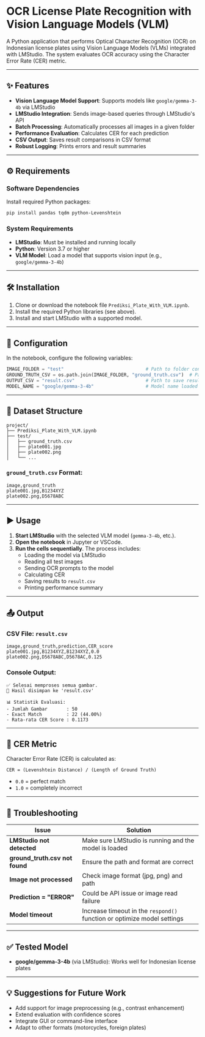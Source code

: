 
# OCR License Plate Recognition with Vision Language Models (VLM)

A Python application that performs Optical Character Recognition (OCR) on Indonesian license plates using Vision Language Models (VLMs) integrated with LMStudio. The system evaluates OCR accuracy using the Character Error Rate (CER) metric.

---

## ✨ Features

- **Vision Language Model Support**: Supports models like `google/gemma-3-4b` via LMStudio
- **LMStudio Integration**: Sends image-based queries through LMStudio's API
- **Batch Processing**: Automatically processes all images in a given folder
- **Performance Evaluation**: Calculates CER for each prediction
- **CSV Output**: Saves result comparisons in CSV format
- **Robust Logging**: Prints errors and result summaries

---

## ⚙️ Requirements

### Software Dependencies

Install required Python packages:

```bash
pip install pandas tqdm python-Levenshtein
```

### System Requirements

- **LMStudio**: Must be installed and running locally
- **Python**: Version 3.7 or higher
- **VLM Model**: Load a model that supports vision input (e.g., `google/gemma-3-4b`)

---

## 🛠️ Installation

1. Clone or download the notebook file `Prediksi_Plate_With_VLM.ipynb`.
2. Install the required Python libraries (see above).
3. Install and start LMStudio with a supported model.

---

## 🔧 Configuration

In the notebook, configure the following variables:

```python
IMAGE_FOLDER = "test"                              # Path to folder containing images
GROUND_TRUTH_CSV = os.path.join(IMAGE_FOLDER, "ground_truth.csv")  # Path to ground truth labels
OUTPUT_CSV = "result.csv"                          # Path to save results
MODEL_NAME = "google/gemma-3-4b"                   # Model name loaded in LMStudio
```

---

## 📁 Dataset Structure

```
project/
├── Prediksi_Plate_With_VLM.ipynb
├── test/
│   ├── ground_truth.csv
│   ├── plate001.jpg
│   ├── plate002.png
│   └── ...
```

### `ground_truth.csv` Format:

```
image,ground_truth
plate001.jpg,B1234XYZ
plate002.png,D5678ABC
```

---

## ▶️ Usage

1. **Start LMStudio** with the selected VLM model (`gemma-3-4b`, etc.).
2. **Open the notebook** in Jupyter or VSCode.
3. **Run the cells sequentially**. The process includes:
   - Loading the model via LMStudio
   - Reading all test images
   - Sending OCR prompts to the model
   - Calculating CER
   - Saving results to `result.csv`
   - Printing performance summary

---

## 📤 Output

### CSV File: `result.csv`

```
image,ground_truth,prediction,CER_score
plate001.jpg,B1234XYZ,B1234XYZ,0.0
plate002.png,D5678ABC,D5678AC,0.125
```

### Console Output:

```
✅ Selesai memproses semua gambar.
📁 Hasil disimpan ke 'result.csv'

📊 Statistik Evaluasi:
- Jumlah Gambar       : 50
- Exact Match         : 22 (44.00%)
- Rata-rata CER Score : 0.1173
```

---

## 📏 CER Metric

Character Error Rate (CER) is calculated as:

```
CER = (Levenshtein Distance) / (Length of Ground Truth)
```

- `0.0` = perfect match
- `1.0` = completely incorrect

---

## 🧰 Troubleshooting

| Issue | Solution |
|-------|----------|
| **LMStudio not detected** | Make sure LMStudio is running and the model is loaded |
| **ground_truth.csv not found** | Ensure the path and format are correct |
| **Image not processed** | Check image format (jpg, png) and path |
| **Prediction = "ERROR"** | Could be API issue or image read failure |
| **Model timeout** | Increase timeout in the `respond()` function or optimize model settings |

---

## ✅ Tested Model

- **google/gemma-3-4b** (via LMStudio): Works well for Indonesian license plates

---

## 💡 Suggestions for Future Work

- Add support for image preprocessing (e.g., contrast enhancement)
- Extend evaluation with confidence scores
- Integrate GUI or command-line interface
- Adapt to other formats (motorcycles, foreign plates)
